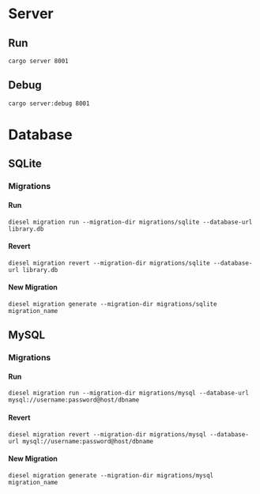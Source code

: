 # Server

## Run

`cargo server 8001`

## Debug

`cargo server:debug 8001`

# Database

## SQLite

### Migrations

#### Run

`diesel migration run --migration-dir migrations/sqlite --database-url library.db`

#### Revert

`diesel migration revert --migration-dir migrations/sqlite --database-url library.db`

#### New Migration

`diesel migration generate --migration-dir migrations/sqlite migration_name`

## MySQL

### Migrations

#### Run

`diesel migration run --migration-dir migrations/mysql --database-url mysql://username:password@host/dbname`

#### Revert

`diesel migration revert --migration-dir migrations/mysql --database-url mysql://username:password@host/dbname`

#### New Migration

`diesel migration generate --migration-dir migrations/mysql migration_name`
